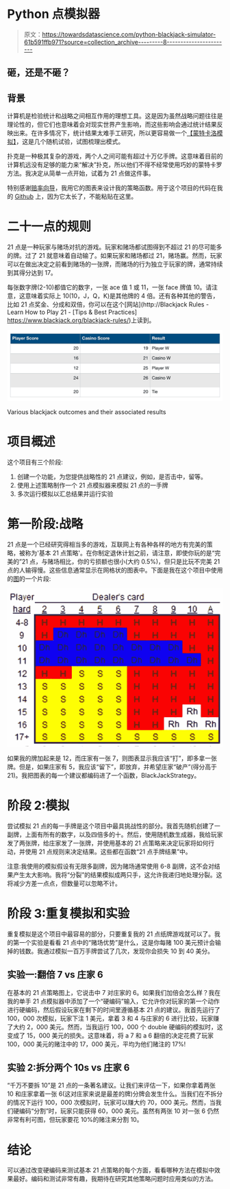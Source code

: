 # Python 点模拟器

> 原文：<https://towardsdatascience.com/python-blackjack-simulator-61b591ffb971?source=collection_archive---------8----------------------->

## **砸，还是不砸？**

## **背景**

计算机是检验统计和战略之间相互作用的理想工具。这是因为虽然战略问题往往是理论性的，但它们也意味着会对现实世界产生影响，而这些影响会通过统计结果反映出来。在许多情况下，统计结果太难手工研究，所以更容易做一个[【蒙特卡洛模拟】](https://en.wikipedia.org/wiki/Monte_Carlo_method)，这是几个随机试验，试图梳理出模式。

扑克是一种极其复杂的游戏，两个人之间可能有超过十万亿手牌。这意味着目前的计算机远没有足够的能力来“解决”扑克，所以他们不得不经常使用巧妙的蒙特卡罗方法。我决定从简单一点开始，试着为 21 点做这件事。

特别感谢[赔率向导](https://wizardofodds.com/games/blackjack/strategy/4-decks/)，我用它的图表来设计我的策略函数。用于这个项目的代码在我的 [Github](https://github.com/molron94/Blackjack-Sim) 上，因为它太长了，不能粘贴在这里。

# **二十一点的规则**

21 点是一种玩家与赌场对抗的游戏。玩家和赌场都试图得到不超过 21 的尽可能多的牌。过了 21 就意味着自动输了。如果玩家和赌场都过 21，赌场赢。然而，玩家可以在做出决定之前看到赌场的一张牌，而赌场的行为独立于玩家的牌，通常持续到其得分达到 17。

每张数字牌(2-10)都值它的数字，一张 ace 值 1 或 11，一张 face 牌值 10。请注意，这意味着实际上 10(10，J，Q，K)是其他牌的 4 倍。还有各种其他的警告，比如 21 点奖金、分成和双倍，你可以在这个[网站](http://Blackjack Rules - Learn How to Play 21 - [Tips & Best Practices] https://www.blackjack.org/blackjack-rules/)上读到。

![](img/3b6dfaeaa700976428f5c86c7e32ea71.png)

Various blackjack outcomes and their associated results

# **项目概述**

这个项目有三个阶段:

1.  创建一个功能，为您提供战略性的 21 点建议，例如，是否击中，留等。
2.  使用上述策略制作一个 21 点模拟器来模拟 21 点的一手牌
3.  多次运行模拟以汇总结果并运行实验

# 第一阶段:战略

21 点是一个已经研究得相当多的游戏，互联网上有各种各样的地方有完美的策略，被称为'基本 21 点策略'。在你制定退休计划之前，请注意，即使你玩的是“完美的”21 点，与赌场相比，你的亏损额也很小(大约 0.5%)，但只是比玩不完美 21 点的人输得慢。这些信息通常显示在网格状的图表中。下面是我在这个项目中使用的[图](https://wizardofodds.com/games/blackjack/strategy/4-decks/)的一个片段:

![](img/a13efebc047df06fd7a5220b1d7a318b.png)

如果我的牌加起来是 12，而庄家有一张 7，则图表显示我应该“打”，即多拿一张牌。但是，如果庄家有 5，我应该“留下”，即放弃，并希望庄家“破产”(得分高于 21)。我把图表的每一个建议都编码进了一个函数，BlackJackStrategy。

# 阶段 2:模拟

尝试模拟 21 点的每一手牌是这个项目中最具挑战性的部分。我首先随机创建了一副牌，上面有所有的数字，以及四倍多的十。然后，使用随机数生成器，我给玩家发了两张牌，给庄家发了一张牌，并使用基本的 21 点策略来决定玩家将如何行动，并使用 21 点规则来决定结果。这些都在函数“21 点手牌结果”中。

注意:我使用的模拟假设有无限多副牌，因为赌场通常使用 6-8 副牌，这不会对结果产生太大影响。我将“分裂”的结果模拟成两只手，这允许我递归地处理分裂。这将减少方差一点点，但数量可以忽略不计。

# 阶段 3:重复模拟和实验

重复模拟是这个项目中最容易的部分，只要重复我的 21 点纸牌游戏就可以了。我的第一个实验是看看 21 点中的“赌场优势”是什么，这是你每赌 100 美元预计会输掉的钱数。我通过模拟一百万手牌尝试了几次，发现你会损失 10 到 40 美分。

## 实验一:翻倍 7 vs 庄家 6

在基本的 21 点策略图上，它说击中 7 对庄家的 6。如果我们加倍会怎么样？我在我的单手 21 点模拟器中添加了一个“硬编码”输入，它允许你对玩家的第一个动作进行硬编码，然后假设玩家在剩下的时间里遵循基本 21 点的建议。我首先运行了 100，000 次模拟，玩家下注 1 美元，拿着 3 和 4 与庄家的 6 进行比较，玩家赚了大约 2，000 美元。然而，当我运行 100，000 个 double 硬编码的模拟时，这变成了 15，000 美元的损失。这意味着，将 a 7 和 a 6 翻倍的决定花费了玩家 100，000 美元的赌注中的 17，000 美元，平均为他们赌注的 17%!

## 实验 2:拆分两个 10s vs 庄家 6

“千万不要拆 10”是 21 点的一条著名建议。让我们来评估一下，如果你拿着两张 10 和庄家拿着一张 6(这对庄家来说是最差的牌)分牌会发生什么。当我们在不拆分的情况下运行 100，000 次模拟时，玩家可以赚大约 70，000 美元。然而，当我们硬编码“分割”时，玩家只能获得 60，000 美元。虽然有两张 10 对一张 6 仍然非常有利可图，但玩家要花 10%的赌注来分割 10。

# 结论

可以通过改变硬编码来测试基本 21 点策略的每个方面，看看哪种方法在模拟中效果最好。编码和测试非常有趣，我期待在研究其他策略问题时应用类似的方法。